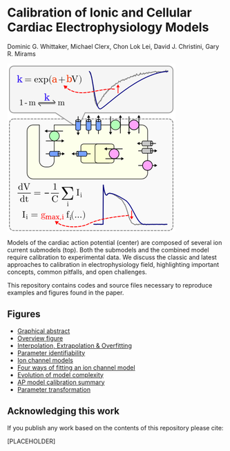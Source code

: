 # Calibration of Ionic and Cellular Cardiac Electrophysiology Models

Dominic G. Whittaker, Michael Clerx, Chon Lok Lei, David J. Christini, Gary R. Mirams

![Graphical abstract](./fig0-abstract/abstract.png)

Models of the cardiac action potential (center) are composed of several ion current submodels (top).
Both the submodels and the combined model require calibration to experimental data.
We discuss the classic and latest approaches to calibration in electrophysiology field, highlighting important concepts, common pitfalls, and open challenges.

This repository contains codes and source files necessary to reproduce examples and figures found in the paper.

## Figures

- [Graphical abstract](./fig0-abstract)
- [Overview figure](./fig1-overview)
- [Interpolation, Extrapolation & Overfitting](./fig2-overfitting-example)
- [Parameter identifiability](./fig3-parameter-identifiability-example)
- [Ion channel models](./fig4-ion-channel-models)
- [Four ways of fitting an ion channel model](./fig5-4-ways-of-fitting)
- [Evolution of model complexity](./fig6-evolution-model-complexity)
- [AP model calibration summary](./fig7-AP-model-calibration-summary)
- [Parameter transformation](./fig8-parameter-transformation-example)

## Acknowledging this work

If you publish any work based on the contents of this repository please cite:

[PLACEHOLDER]
